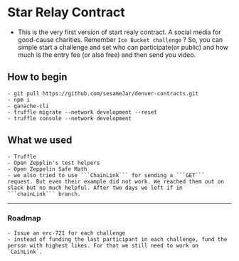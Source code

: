 # Star Relay Contract
- This is the very first version of start realy contract. A social media for good-cause charities. Remember ``Ice Bucket challenge`` ? So, you can simple start a challenge and set who can participate(or public) and how much is the entry fee (or also free) and then send you video.

## How to begin
    - git pull https://github.com/sesameJar/denver-contracts.git
    - npm i
    - ganache-cli
    - truffle migrate --network development --reset
    - truffle console --network development

## What we used
    - Truffle
    - Open Zepplin's test helpers
    - Open Zeppelin Safe Math
    - we also tried to use ```ChainLink``` for sending a ```GET``` request. But even their example did not work. We reached them out on slack but no much helpful. After two days we left if in ```chainLink``` branch.
***

### Roadmap
    - Issue an erc-721 for each challenge
    - instead of funding the last participant in each challenge, fund the person with highest likes. For that we still need to work on `CainLink`. 
    
